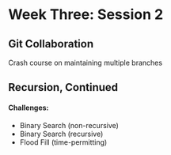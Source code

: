 # Week Three: Session 2
## Git Collaboration
Crash course on maintaining multiple branches
## Recursion, Continued
#### Challenges:
- Binary Search (non-recursive)
- Binary Search (recursive)
- Flood Fill (time-permitting)